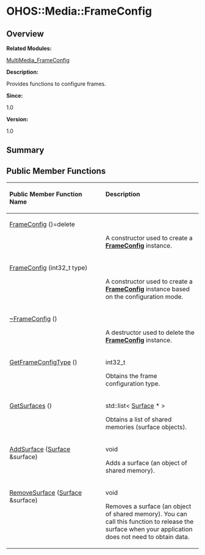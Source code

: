 # OHOS::Media::FrameConfig<a name="ZH-CN_TOPIC_0000001055358122"></a>

## **Overview**<a name="section1104856058084838"></a>

**Related Modules:**

[MultiMedia\_FrameConfig](MultiMedia_FrameConfig.md)

**Description:**

Provides functions to configure frames. 

**Since:**

1.0

**Version:**

1.0

## **Summary**<a name="section1890010794084838"></a>

## Public Member Functions<a name="pub-methods"></a>

<a name="table6105295084838"></a>
<table><thead align="left"><tr id="row86453227084838"><th class="cellrowborder" valign="top" width="50%" id="mcps1.1.3.1.1"><p id="p614410224084838"><a name="p614410224084838"></a><a name="p614410224084838"></a>Public Member Function Name</p>
</th>
<th class="cellrowborder" valign="top" width="50%" id="mcps1.1.3.1.2"><p id="p1860890178084838"><a name="p1860890178084838"></a><a name="p1860890178084838"></a>Description</p>
</th>
</tr>
</thead>
<tbody><tr id="row798058168084838"><td class="cellrowborder" valign="top" width="50%" headers="mcps1.1.3.1.1 "><p id="p437097052084838"><a name="p437097052084838"></a><a name="p437097052084838"></a><a href="MultiMedia_FrameConfig.md#ga043537d52f5db46d981f9e89848b0fba">FrameConfig</a> ()=delete</p>
</td>
<td class="cellrowborder" valign="top" width="50%" headers="mcps1.1.3.1.2 "><p id="p319716853084838"><a name="p319716853084838"></a><a name="p319716853084838"></a>&nbsp;</p>
<p id="p1280283555084838"><a name="p1280283555084838"></a><a name="p1280283555084838"></a>A constructor used to create a <strong id="b1477762909084838"><a name="b1477762909084838"></a><a name="b1477762909084838"></a><a href="OHOS-Media-FrameConfig.md">FrameConfig</a></strong> instance. </p>
</td>
</tr>
<tr id="row2072568864084838"><td class="cellrowborder" valign="top" width="50%" headers="mcps1.1.3.1.1 "><p id="p1503917954084838"><a name="p1503917954084838"></a><a name="p1503917954084838"></a><a href="MultiMedia_FrameConfig.md#gac8f74ff3689605a59a17997bdeaec1fc">FrameConfig</a> (int32_t type)</p>
</td>
<td class="cellrowborder" valign="top" width="50%" headers="mcps1.1.3.1.2 "><p id="p512144492084838"><a name="p512144492084838"></a><a name="p512144492084838"></a>&nbsp;</p>
<p id="p1412806540084838"><a name="p1412806540084838"></a><a name="p1412806540084838"></a>A constructor used to create a <strong id="b886222445084838"><a name="b886222445084838"></a><a name="b886222445084838"></a><a href="OHOS-Media-FrameConfig.md">FrameConfig</a></strong> instance based on the configuration mode. </p>
</td>
</tr>
<tr id="row1287121501084838"><td class="cellrowborder" valign="top" width="50%" headers="mcps1.1.3.1.1 "><p id="p933724231084838"><a name="p933724231084838"></a><a name="p933724231084838"></a><a href="MultiMedia_FrameConfig.md#gaa2e58c2ce602d9263b76596374823616">~FrameConfig</a> ()</p>
</td>
<td class="cellrowborder" valign="top" width="50%" headers="mcps1.1.3.1.2 "><p id="p1314498209084838"><a name="p1314498209084838"></a><a name="p1314498209084838"></a>&nbsp;</p>
<p id="p1844905450084838"><a name="p1844905450084838"></a><a name="p1844905450084838"></a>A destructor used to delete the <strong id="b161433776084838"><a name="b161433776084838"></a><a name="b161433776084838"></a><a href="OHOS-Media-FrameConfig.md">FrameConfig</a></strong> instance. </p>
</td>
</tr>
<tr id="row1922456099084838"><td class="cellrowborder" valign="top" width="50%" headers="mcps1.1.3.1.1 "><p id="p1259673113084838"><a name="p1259673113084838"></a><a name="p1259673113084838"></a><a href="MultiMedia_FrameConfig.md#ga382977445a583ed0424c5ccf581e824c">GetFrameConfigType</a> ()</p>
</td>
<td class="cellrowborder" valign="top" width="50%" headers="mcps1.1.3.1.2 "><p id="p1741999443084838"><a name="p1741999443084838"></a><a name="p1741999443084838"></a>int32_t&nbsp;</p>
<p id="p1172907840084838"><a name="p1172907840084838"></a><a name="p1172907840084838"></a>Obtains the frame configuration type. </p>
</td>
</tr>
<tr id="row676091468084838"><td class="cellrowborder" valign="top" width="50%" headers="mcps1.1.3.1.1 "><p id="p1424549163084838"><a name="p1424549163084838"></a><a name="p1424549163084838"></a><a href="MultiMedia_FrameConfig.md#ga955d04df96c009e4699ea6ed46d9e758">GetSurfaces</a> ()</p>
</td>
<td class="cellrowborder" valign="top" width="50%" headers="mcps1.1.3.1.2 "><p id="p1499402255084838"><a name="p1499402255084838"></a><a name="p1499402255084838"></a>std::list&lt; <a href="OHOS-Surface.md">Surface</a> * &gt;&nbsp;</p>
<p id="p663351193084838"><a name="p663351193084838"></a><a name="p663351193084838"></a>Obtains a list of shared memories (surface objects). </p>
</td>
</tr>
<tr id="row1507115178084838"><td class="cellrowborder" valign="top" width="50%" headers="mcps1.1.3.1.1 "><p id="p1762698968084838"><a name="p1762698968084838"></a><a name="p1762698968084838"></a><a href="MultiMedia_FrameConfig.md#ga16760311713db03bf06ea0a6d6622013">AddSurface</a> (<a href="OHOS-Surface.md">Surface</a> &amp;surface)</p>
</td>
<td class="cellrowborder" valign="top" width="50%" headers="mcps1.1.3.1.2 "><p id="p803619183084838"><a name="p803619183084838"></a><a name="p803619183084838"></a>void&nbsp;</p>
<p id="p979268855084838"><a name="p979268855084838"></a><a name="p979268855084838"></a>Adds a surface (an object of shared memory). </p>
</td>
</tr>
<tr id="row1214227764084838"><td class="cellrowborder" valign="top" width="50%" headers="mcps1.1.3.1.1 "><p id="p100452182084838"><a name="p100452182084838"></a><a name="p100452182084838"></a><a href="MultiMedia_FrameConfig.md#ga9ac4bc5e52840ee579482a3836774762">RemoveSurface</a> (<a href="OHOS-Surface.md">Surface</a> &amp;surface)</p>
</td>
<td class="cellrowborder" valign="top" width="50%" headers="mcps1.1.3.1.2 "><p id="p352339825084838"><a name="p352339825084838"></a><a name="p352339825084838"></a>void&nbsp;</p>
<p id="p1601893395084838"><a name="p1601893395084838"></a><a name="p1601893395084838"></a>Removes a surface (an object of shared memory). You can call this function to release the surface when your application does not need to obtain data. </p>
</td>
</tr>
</tbody>
</table>


